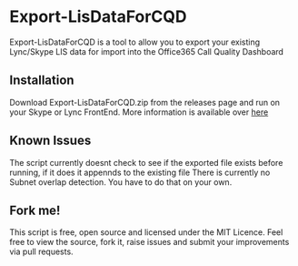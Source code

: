 # Export-LisDataForCQD

Export-LisDataForCQD is a tool to allow you to export your existing Lync/Skype LIS data for import into the Office365 Call Quality Dashboard


## Installation
Download Export-LisDataForCQD.zip from the releases page and run on your Skype or Lync FrontEnd.
More information is available over <a href="https://www.UcMadScientist.com/preparing-for-teams-export-your-on-prem-lis-data-for-cqd/">here</a> 

## Known Issues
The script currently doesnt check to see if the exported file exists before running, if it does it appennds to the existing file
There is currently no Subnet overlap detection. You have to do that on your own.

## Fork me!
This script is free, open source and licensed under the MIT Licence. Feel free to view the source, fork it, raise issues and submit your improvements via pull requests.

